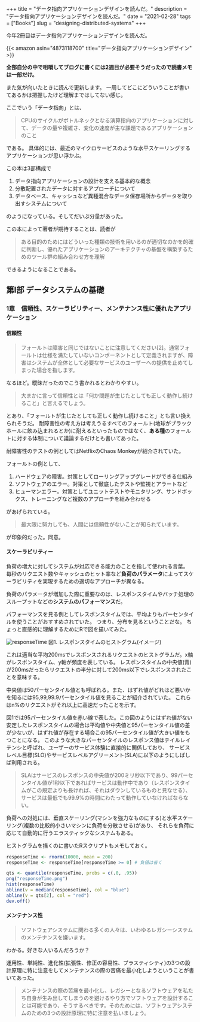 +++
title = "データ指向アプリケーションデザインを読んだ。"
description = "データ指向アプリケーションデザインを読んだ。"
date = "2021-02-28"
tags = ["Books"]
slug = "designing-distributed-systems"
+++

今年2冊目はデータ指向アプリケーションデザインを読んだ。

{{< amazon asin="4873118700" title="データ指向アプリケーションデザイン" >}}


**全部自分の中で咀嚼してブログに書くには2週目が必要そうだったので読書メモは一部だけ。**

また気が向いたときに読んで更新します。
一周してどこにどういうことが書いてあるかは把握したけど理解まではしてない感じ。


ここでいう「データ指向」とは、

> CPUのサイクルがボトルネックとなる演算指向のアプリケーションに対して、データの量や複雑さ、変化の速度が主な課題であるアプリケーションのこと

である。
具体的には、最近のマイクロサービスのような水平スケーリングするアプリケーションが思い浮かぶ。


この本は3部構成で

1. データ指向アプリケーションの設計を支える基本的な概念
2. 分散配置されたデータに対するアプローチについて
3. データベース、キャッシュなど異種混合なデータ保存場所からデータを取り出すシステムについて

のようになっている。そしてだいぶ分量があった。


この本によって著者が期待することは、読者が

>ある目的のためにはどういった種類の技術を用いるのが適切なのかを的確に判断し、優れたアプリケーションのアーキテクチャの基盤を構築するためのツール群の組み合わせ方を理解

できるようになることである。



## 第Ⅰ部 データシステムの基礎


### 1章　信頼性、スケーラビリティー、メンテナンス性に優れたアプリケーション

#### 信頼性

>フォールトは障害と同じではないことに注意してください[2]。通常フォールトは仕様を満たしていないコンポーネントとして定義されますが、障害はシステムが全体として必要なサービスのユーザーへの提供を止めてしまった場合を指します。

なるほど。曖昧だったのでこう書かれるとわかりやすい。

>大まかに言って信頼性とは「何か問題が生じたとしても正しく動作し続けること」と言えるでしょう。

とあり、「フォールトが生じたとしても正しく動作し続けること」とも言い換えられそうだ。
耐障害性の考え方は考えうるすべてのフォールト(地球がブラックホールに飲み込まれるとか)に耐えるといったものではなく、**ある種**のフォールトに対する体制について議論するだけとも書いてあった。

耐障害性のテストの例としてはNetflixのChaos Monkeyが紹介されていた。

フォールトの例として、
1. ハードウェアの障害。対策としてローリングアップグレードができる仕組み
2. ソフトウェアのエラー。対策として徹底したテストや監視とアラートなど
3. ヒューマンエラー。対策としてユニットテストやモニタリング、サンドボックス、トレーニングなど複数のアプローチを組み合わせる

があげられている。

> 最大限に努力しても、人間には信頼性がないことが知られています。

が印象的だった。同意。

#### スケーラビリティー

負荷の増大に対してシステムが対応できる能力のことを指して使われる言葉。
毎秒のリクエスト数やキャッシュのヒット率など**負荷のパラメータ**によってスケーラビリティを実現するための適切なアプローチが異なる。


負荷のパラメータが増加した際に重要なのは、レスポンスタイムやバッチ処理のスループットなどの**システムのパフォーマンス**だ。


パフォーマンスを見る例としてレスポンスタイムでは、平均よりもパーセンタイルを使うことがおすすめされていた。
つまり、分布を見るということだな。
ちょっと直感的に理解するためにRで図を描いてみた。

![responseTime](/images/responseTime.png)
図1. レスポンスタイムのヒストグラム(イメージ)


これは適当な平均200msでレスポンスされるリクエストのヒストグラムだ。x軸がレスポンスタイム、y軸が頻度を表している。
レスポンスタイムの中央値(青)が200msだったらリクエストの半分に対して200ms以下でレスポンスされたことを意味する。


中央値は50パーセンタイル値とも呼ばれる。また、はずれ値がどれほど悪いかを知るには95,99,99.9パーセンタイル値を見ることが紹介されていた。
これらはn%のリクエストがそれ以上に高速だったことを示す。


図1では95パーセンタイル値を赤い線で表した。この図のようにはずれ値がない安定したレスポンスタイムの場合は平均値や中央値と95パーセンタイル値の差が少ないが、はずれ値が存在する場合この95パーセンタイル値が大きい値をもつことになる。
このような大きなパーセンタイルのレスポンス値はテイルレイテンシと呼ばれ、ユーザーのサービス体験に直接的に関係しており、
サービスレベル目標(SLO)やサービスレベルアグリーメント(SLA)に以下のようにしばしば利用される。

>SLAはサービスのレスポンスの中央値が200ミリ秒以下であり、99パーセンタイル値が1秒以下であればサービスは動作中であり（レスポンスタイムがこの規定よりも長ければ、それはダウンしているものと見なせる）、サービスは最低でも99.9%の時間にわたって動作していなければならない。


負荷への対処には、垂直スケーリング(マシンを強力なものにする)と水平スケーリング(複数の比較的小さいマシンに負荷を分散させる)があり、
それらを負荷に応じて自動的に行うエラスティックなシステムもある。



ヒストグラムを描くのに書いたRスクリプトもメモしておく。
```r
responseTime <- rnorm(10000, mean = 200)
responseTime <- responseTime[responseTime >= 0] # 負値は省く

qts <- quantile(responseTime, probs = c(.0, .95))
png("responseTime.png")
hist(responseTime)
abline(v = median(responseTime), col = "blue")
abline(v = qts[2], col = "red")
dev.off()
```


#### メンテナンス性

>ソフトウェアシステムに関わる多くの人々は、いわゆるレガシーシステムのメンテナンスを嫌います。

わかる。好きな人いるんだろうか？


運用性、単純性、進化性(拡張性、修正の容易性、プラスティシティ)の3つの設計原理に特に注意をしてメンテナンスの際の苦痛を最小化しようということが書いてあった。

> メンテナンスの際の苦痛を最小化し、レガシーとなるソフトウェアを私たち自身が生み出してしまうのを避けるやり方でソフトウェアを設計することは可能であり、そうするべきです。そのためには、ソフトウェアシステムのための3つの設計原理に特に注意を払いましょう。

